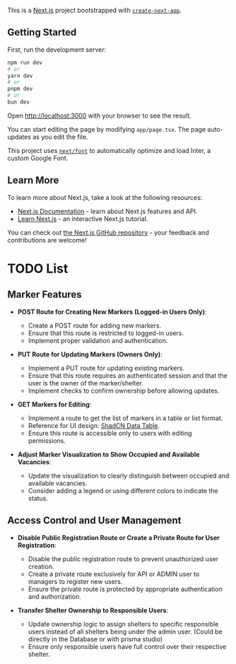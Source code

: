 This is a [Next.js](https://nextjs.org/) project bootstrapped with [`create-next-app`](https://github.com/vercel/next.js/tree/canary/packages/create-next-app).

## Getting Started

First, run the development server:

```bash
npm run dev
# or
yarn dev
# or
pnpm dev
# or
bun dev
```

Open [http://localhost:3000](http://localhost:3000) with your browser to see the result.

You can start editing the page by modifying `app/page.tsx`. The page auto-updates as you edit the file.

This project uses [`next/font`](https://nextjs.org/docs/basic-features/font-optimization) to automatically optimize and load Inter, a custom Google Font.

## Learn More

To learn more about Next.js, take a look at the following resources:

- [Next.js Documentation](https://nextjs.org/docs) - learn about Next.js features and API.
- [Learn Next.js](https://nextjs.org/learn) - an interactive Next.js tutorial.

You can check out [the Next.js GitHub repository](https://github.com/vercel/next.js/) - your feedback and contributions are welcome!

# TODO List

## Marker Features
- **POST Route for Creating New Markers (Logged-in Users Only)**:
  - Create a POST route for adding new markers.
  - Ensure that this route is restricted to logged-in users.
  - Implement proper validation and authentication.
- **PUT Route for Updating Markers (Owners Only)**:
  - Implement a PUT route for updating existing markers.
  - Ensure that this route requires an authenticated session and that the user is the owner of the marker/shelter.
  - Implement checks to confirm ownership before allowing updates.
- **GET Markers for Editing**:
  - Implement a route to get the list of markers in a table or list format.
  - Reference for UI design: [ShadCN Data Table](https://ui.shadcn.com/docs/components/data-table).
  - Ensure this route is accessible only to users with editing permissions.

- **Adjust Marker Visualization to Show Occupied and Available Vacancies**:
  - Update the visualization to clearly distinguish between occupied and available vacancies.
  - Consider adding a legend or using different colors to indicate the status.

## Access Control and User Management
- **Disable Public Registration Route or Create a Private Route for User Registration**:
  - Disable the public registration route to prevent unauthorized user creation.
  - Create a private route exclusively for API or ADMIN user to  managers to register new users.
  - Ensure the private route is protected by appropriate authentication and authorization.

- **Transfer Shelter Ownership to Responsible Users**:
  - Update ownership logic to assign shelters to specific responsible users instead of all shelters being under the admin user. (Could be directly in the Database or with prisma studio)
  - Ensure only responsible users have full control over their respective shelter.

